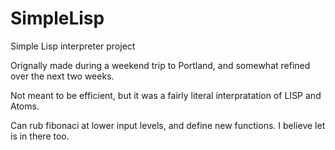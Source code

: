 # SimpleLisp
Simple Lisp interpreter project

Orignally made during a weekend trip to Portland, and somewhat refined over the next two weeks.

Not meant to be efficient, but it was a fairly literal interpratation of LISP and Atoms.

Can rub fibonaci at lower input levels, and define new functions. I believe let is in there too.
